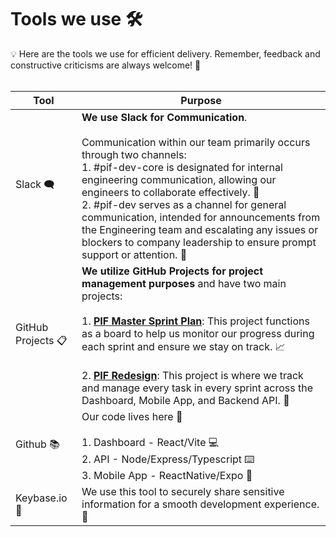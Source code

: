 # Tools we use 🛠️

<aside>
💡 Here are the tools we use for efficient delivery. Remember, feedback and constructive criticisms are always welcome! 🙌
</aside>

<br>

| Tool            | Purpose                                                      |
|-----------------|--------------------------------------------------------------|
| Slack 🗨️          | **We use Slack for Communication**.<br><br> Communication within our team primarily occurs through two channels: <br> 1. #pif-dev-core is designated for internal engineering communication, allowing our engineers to collaborate effectively. 💬 <br> 2. #pif-dev serves as a channel for general communication, intended for announcements from the Engineering team and escalating any issues or blockers to company leadership to ensure prompt support or attention. 📣 |
| GitHub Projects 📋 | **We utilize GitHub Projects for project management purposes** and have two main projects: <br><br> 1. [**PIF Master Sprint Plan**](https://github.com/orgs/pif-org/projects/1): This project functions as a board to help us monitor our progress during each sprint and ensure we stay on track. 📈 <br><br> 2. [**PIF Redesign**](https://github.com/orgs/pif-org/projects/2): This project is where we track and manage every task in every sprint across the Dashboard, Mobile App, and Backend API. 🎯 |
| Github 📚        | Our code lives here 🔐 <br><br> 1. Dashboard - React/Vite 💻 <br> 2. API - Node/Express/Typescript ⌨️ <br> 3. Mobile App - ReactNative/Expo 📱 |
| Keybase.io 🔐 | We use this tool to securely share sensitive information for a smooth development experience. 🤝 |
